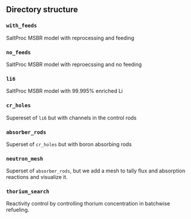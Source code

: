 ## Directory structure

### `with_feeds`
SaltProc MSBR model with reprocessing and feeding

### `no_feeds`
SaltProc MSBR model with reproecssing and no feeding

### `li6`
SaltProc MSBR model with 99.995\% enriched Li

### `cr_holes`
Supereset of `li6` but with channels in the control rods

### `absorber_rods`
Superset of `cr_holes` but with boron absorbing rods 

### `neutron_mesh`
Superset of `absorber_rods`, but we add a mesh to tally flux and absorption reactions and visualize it.

### `thorium_search`
Reactivity control by controlling thorium concentration in batchwise refueling.
